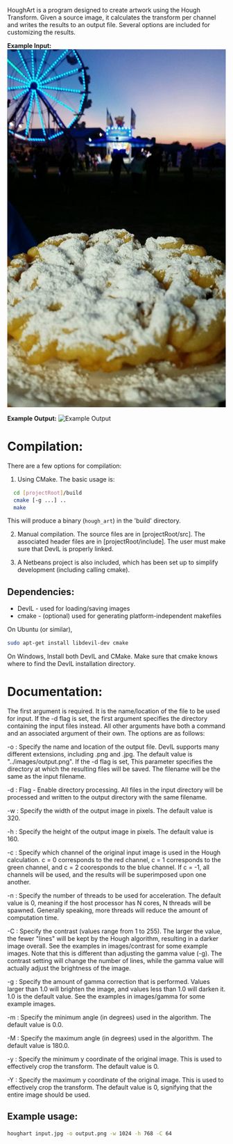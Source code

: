 HoughArt is a program designed to create artwork using the Hough Transform. Given a source image, 
it calculates the transform per channel and writes the results to an output file. Several options 
are included for customizing the results.

**Example Input:**
![Example Input](images/funnel.jpg)

**Example Output:**
![Example Output](images/funnel_128.jpg)

# Compilation:
There are a few options for compilation:
  
1) Using CMake. The basic usage is:
  
```bash
  cd [projectRoot]/build
  cmake [-g ...] ..
  make
```

This will produce a binary (`hough_art`) in the 'build' directory.
  
2) Manual compilation. The source files are in [projectRoot/src]. The associated header files 
are in [projectRoot/include]. The user must make sure that DevIL is properly linked.

3) A Netbeans project is also included, which has been set up to simplify development 
   (including calling cmake).
  
## Dependencies:
  - DevIL - used for loading/saving images
  - cmake - (optional) used for generating platform-independent makefiles
  
On Ubuntu (or similar),
```bash
sudo apt-get install libdevil-dev cmake
```

On Windows,
Install both DevIL and CMake. Make sure that cmake knows where to find the DevIL
installation directory.

# Documentation:
  The first argument is required. It is the name/location of the file to be used for input. 
  If the -d flag is set, the first argument specifies the directory containing the input files
  instead. All other arguments have both a command and an associated argument of their own. 
  The options are as follows:
  
  -o : Specify the name and location of the output file. DevIL supports many different extensions, 
       including .png and .jpg. The default value is "../images/output.png". If the -d flag is set,
	   This parameter specifies the directory at which the resulting files will be saved. The
	   filename will be the same as the input filename.
	   
  -d : Flag - Enable directory processing. All files in the input directory will be processed
       and written to the output directory with the same filename.
	   
  -w : Specify the width of the output image in pixels. The default value is 320.
  
  -h : Specify the height of the output image in pixels. The default value is 160.
  
  -c : Specify which channel of the original input image is used in the Hough calculation. 
       c = 0 corresponds to the red channel, c = 1 corresponds to the green channel, and 
       c = 2 cooresponds to the blue channel. If c = -1, all channels will be used, and the 
       results will be superimposed upon one another.

  -n : Specify the number of threads to be used for acceleration. The default value is 0, meaning
       if the host processor has N cores, N threads will be spawned. Generally speaking, more
       threads will reduce the amount of computation time.

  -C : Specify the contrast (values range from 1 to 255). The larger the value, the fewer "lines" 
       will be kept by the Hough algorithm, resulting in a darker image overall. See the examples 
       in images/contrast for some example images. Note that this is different than adjusting
       the gamma value (-g). The contrast setting will change the number of lines, while the
       gamma value will actually adjust the brightness of the image.
  
  -g : Specify the amount of gamma correction that is performed. Values larger than 1.0 will
       brighten the image, and values less than 1.0 will darken it. 1.0 is the default value.
       See the examples in images/gamma for some example images.

  -m : Specify the minimum angle (in degrees) used in the algorithm. The default value is 0.0.
  
  -M : Specify the maximum angle (in degrees) used in the algorithm. The default value is 180.0.
  
  -y : Specify the minimum y coordinate of the original image. This is used to effectively crop the 
       transform. The default value is 0.
  
  -Y : Specify the maximum y coordinate of the original image. This is used to effectively crop 
       the transform. The default value is 0, signifying that the entire image should be used.
  
## Example usage:
```bash
houghart input.jpg -o output.png -w 1024 -h 768 -C 64
```

	
